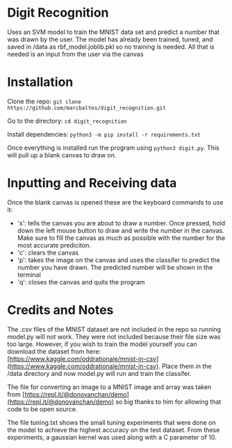 # Digit Recognition
Uses an SVM model to train the MNIST data set and predict a number that was drawn by the user. The model has already been trained, tuned,
and saved in /data as rbf_model.joblib.pkl so no training is needed. All that is needed is an input from the user via the canvas

# Installation
Clone the repo: ```git clone https://github.com/marcbaltes/digit_recognition.git```

Go to the directory: ```cd digit_recognition```

Install dependencies: ```python3 -m pip install -r requirements.txt```

Once everything is installed run the program using ```python3 digit.py```. This will pull up a blank canvas to draw on.

# Inputting and Receiving data
Once the blank canvas is opened these are the keyboard commands to use it:
- 's': tells the canvas you are about to draw a number. Once pressed, hold down the left mouse button to draw and write the 
number in the canvas. Make sure to fill the canvas as much as possible with the number for the most accurate prediciton.
- 'c': clears the canvas
- 'p': takes the image on the canvas and uses the classifer to predict the number you have drawn. The predicted number will
be shown in the terminal
- 'q': closes the canvas and quits the program

# Credits and Notes
The .csv files of the MNIST dataset are not included in the repo so running model.py will not work. They were
not included because their file size was too large. However, if you wish to train the model yourself you can download
the dataset from here: [https://www.kaggle.com/oddrationale/mnist-in-csv](https://www.kaggle.com/oddrationale/mnist-in-csv). Place them in the /data directory and now model.py
will run and train the classifer.

The file for converting an image to a MNIST image and array was taken from [https://repl.it/@donovanchan/demo](https://repl.it/@donovanchan/demo)
so big thanks to him for allowing that code to be open source.

The file tuning.txt shows the small tuning experiments that were done on the model to achieve the highest accuracy on the test dataset. 
From these experiments, a gaussian kernel was used along with a C parameter of 10.
